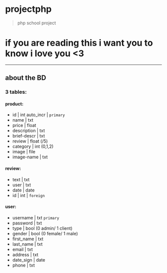 # projectphp
> php school project


# if you are reading this i want you to know i love you <3


---------
## about the BD
### 3 tables:

#### product:
- id | int auto_incr | `primary`
- name | txt  
- price | float
- description | txt
- brief-descr | txt
- review | float (/5) 
- category | int (0,1,2)
- image | file
- image-name | txt

#### review:
- text | txt
- user | txt 
- date | date
- id | int | `foreign`

#### user:
- username | txt `primary`
- password | txt
- type | bool (0 admin/ 1 client)
- gender | bool (0 female/ 1 male) 
- first_name | txt
- last_name | txt 
- email | txt
- address | txt
- date_sign | date
- phone | txt
